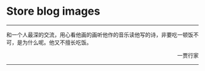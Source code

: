# Store blog images
---

和一个人最深的交流，用心看他画的画听他作的音乐读他写的诗，非要吃一顿饭不可，是为什么呢。他又不擅长吃饭。                                                                                                            <p align="right"> 一贾行家</p>

 ---
  

